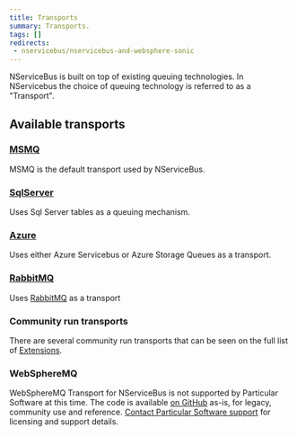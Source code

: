 ```yaml
---
title: Transports
summary: Transports.
tags: []
redirects:
 - nservicebus/nservicebus-and-websphere-sonic
---
```


NServiceBus is built on top of existing queuing technologies. In NServicebus the choice of queuing technology is referred to as a "Transport".

## Available transports

### [MSMQ](/nservicebus/msmq)

MSMQ is the default transport used by NServiceBus.

### [SqlServer](/nservicebus/sqlserver)

Uses Sql Server tables as a queuing mechanism.

### [Azure](/nservicebus/azure)

Uses either Azure Servicebus or Azure Storage Queues as a transport.

### [RabbitMQ](/nservicebus/rabbitmq)

Uses [RabbitMQ](https://www.rabbitmq.com/) as a transport

### Community run transports

There are several community run transports that can be seen on the full list of [Extensions](/platform/extensions.md#transports).

### WebSphereMQ

WebSphereMQ Transport for NServiceBus is not supported by Particular Software at this time. The code is available [on GitHub](https://github.com/ParticularLabs/NServiceBus.WebSphereMQ) as-is, for legacy, community use and reference. [Contact Particular Software support](http://particular.net/ContactUs) for licensing and support details.
